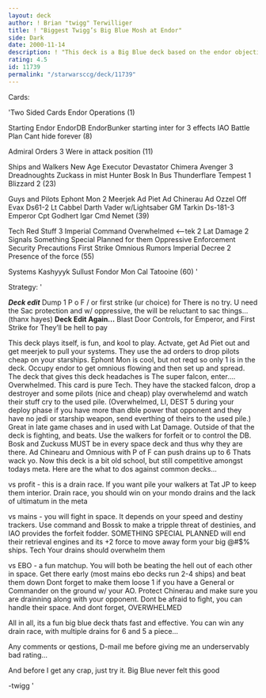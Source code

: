 ```yaml
---
layout: deck
author: ! Brian "twigg" Terwilliger
title: ! "Biggest Twigg’s Big Blue Mosh at Endor"
side: Dark
date: 2000-11-14
description: ! "This deck is a Big Blue deck based on the endor objective used to fight against Mains, Hidden base, and is fast.  Used by my Dad Biggest Twigg in Worlds 2k, went 3-1 for him.	Now improved after JPOSTD."
rating: 4.5
id: 11739
permalink: "/starwarsccg/deck/11739"
---
```

Cards: 

'Two Sided Cards
Endor Operations (1)

Starting
Endor
EndorDB
EndorBunker
starting inter for 3 effects
IAO
Battle Plan
Cant hide forever (8)

Admiral Orders
3 Were in attack position (11)

Ships and Walkers
New Age Executor
Devastator
Chimera
Avenger
3 Dreadnoughts
Zuckass in mist Hunter
Bosk In Bus
Thunderflare
Tempest 1
Blizzard 2 (23)

Guys and Pilots
Ephont Mon
2 Meerjek
Ad Piet
Ad Chinerau
Ad Ozzel
Off Evax
Ds61-2
Lt Cabbel
Darth Vader w/Lightsaber
GM Tarkin
Ds-181-3
Emperor
Cpt Godhert
Igar
Cmd Nemet (39)

Tech Red Stuff
3 Imperial Command
Overwhelmed <--tek
2 Lat Damage
2 Signals
Something Special Planned for them
Oppressive Enforcement
Security Precautions
First Strike
Omnious Rumors
Imperial Decree
2 Presence of the force (55)

Systems
Kashyyyk
Sullust
Fondor
Mon Cal
Tatooine (60)
'

Strategy: '

***Deck edit*** Dump 1 P o F / or first strike (ur choice) for There is no try.  U need the Sac protection and w/ oppressive, the will be reluctant to sac things... (thanx hayes)
****Deck Edit Again...**** Blast Door Controls, for Emperor, and First Strike for They’ll be hell to pay




This deck plays itself, is fun, and kool to play.  Actvate, get Ad Piet out and get meerjek to pull your systems.  They use the ad orders to drop pilots cheap on your starships.  Ephont Mon is cool, but not reqd so only 1 is in the deck.  Occupy endor to get omnious flowing and then set up and spread.	The deck that gives this deck headaches is The super falcon, enter.... Overwhelmed.  This card is pure Tech.  They have the stacked falcon, drop a destroyer and some pilots (nice and cheap) play overwhelemd and watch their stuff cry to the used pile. (Overwhelmed, LI, DEST 5 during your deploy phase if you have more than dble power that opponent and they have no jedi or starship weapon, send everthing of theirs to the used pile.)  Great in late game chases and in used with Lat Damage.  Outside of that the deck is fighting, and beats.  Use the walkers for forfeit or to control the DB.  Bosk and Zuckuss MUST be in every space deck and thus why they are there.  Ad Chinearu and Omnious with P of F can  push drains up to 6 Thats wack yo.  Now this deck is a bit old school, but still competitive amongst todays meta.  Here are the what to dos against common decks...

vs profit - this is a drain race.  If you want pile your walkers at Tat JP to keep them interior.  Drain race, you should win on your mondo drains and the lack of ultimatum in the meta

vs mains - you will fight in space.  It depends on your speed and destiny trackers.  Use command and Bossk to make a tripple threat of destinies, and IAO provides the forfeit fodder. SOMETHING SPECIAL PLANNED will end their retrieval engines and its +2 force to move away form your big @#$% ships.  Tech  Your drains should overwhelm them

vs EBO - a fun matchup.  You will both be beating the hell out of each other in space.	Get there early (most mains ebo decks run 2-4 ships) and beat them down  Dont forget to make them loose 1 if you have a General or Commander on the ground w/ your AO.  Protect Chinerau and make sure you are drainning along with your opponent.  Dont be afraid to fight, you can handle their space.  And dont forget, OVERWHELMED

All in all, its a fun big blue deck thats fast and effective.  You can win any drain race, with multiple drains for 6 and 5 a piece...

Any comments or qestions, D-mail me before giving me an underservably bad rating...

And before I get any crap, just try it.  Big Blue never felt this good

-twigg	 '
